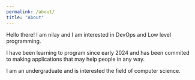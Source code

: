 ```yaml
---
permalink: /about/
title: "About"
---
```


Hello there! I am nilay and I am interested in DevOps and Low level programming.

I have been learning to program since early 2024 and has been commited to making applications that may help people in any way.

I am an undergraduate and is interested the field of computer science.
